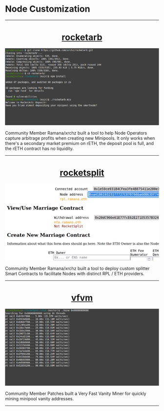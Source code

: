 # Node Customization

---

<center>

# [rocketarb](https://github.com/xrchz/rocketarb)

![](../assets/rocketarb.png)

</center>

Community Member Ramana/xrchz built a tool to help Node Operators capture arbitrage profits when creating new Minipools.
It only works when there's a secondary market premium on rETH, the deposit pool is full, and the rETH contract has no liquidity.

---

<center>

# [rocketsplit](https://rocketsplit.xyz)

![](../assets/rocketsplit.png)

</center>

Community Member Ramana/xrchz built a tool to deploy custom splitter Smart Contracts to facilitate Nodes with distinct RPL / ETH providers.
 
---

<center>

# [vfvm](https://github.com/jshufro/rocketpool-vfvm)

![](../assets/vfvm.png)

</center>

Community Member Patches built a Very Fast Vanity Miner for quickly mining minipool vanity addresses.

---
